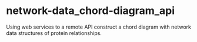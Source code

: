 # network-data_chord-diagram_api
Using web services to a remote API  construct a chord diagram with network data structures of protein relationships.
